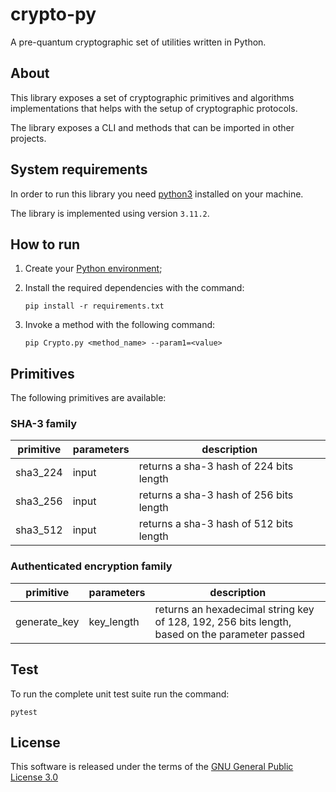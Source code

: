 # crypto-py
A  pre-quantum cryptographic set of utilities written in Python.

## About
This library exposes a set of cryptographic primitives and algorithms implementations that helps with 
the setup of cryptographic protocols.

The library exposes a CLI and methods that can be imported in other projects.

## System requirements

In order to run this library you need [python3](https://www.python.org/downloads/) installed on your machine.

The library is implemented using version `3.11.2`.

## How to run

1. Create your [Python environment](https://docs.python.org/3/library/venv.html);

1. Install the required dependencies with the command:

   `pip install -r requirements.txt`

2. Invoke a method with the following command:

   `pip Crypto.py <method_name> --param1=<value>`

## Primitives

The following primitives are available:

### SHA-3 family

| primitive | parameters | description |
|-----------|------------|-------------|
| sha3_224  |  input     | returns a sha-3 hash of 224 bits length |
| sha3_256  |  input     | returns a sha-3 hash of 256 bits length |
| sha3_512  |  input     | returns a sha-3 hash of 512 bits length |

### Authenticated encryption family

| primitive | parameters | description |
|-----------|------------|-------------|
| generate_key  |  key_length     | returns an hexadecimal string key of 128, 192, 256 bits length,<br> based on the parameter passed  |


## Test

To run the complete unit test suite run the command:

`pytest`


## License

This software is released under the terms of the [GNU General Public License 3.0](https://www.gnu.org/licenses/gpl-3.0.html)